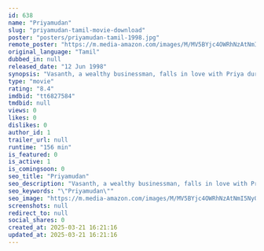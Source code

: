 ```yaml
---
id: 638
name: "Priyamudan"
slug: "priyamudan-tamil-movie-download"
poster: "posters/priyamudan-tamil-1998.jpg"
remote_poster: "https://m.media-amazon.com/images/M/MV5BYjc4OWRhNzAtNmI5Ny00ZjY0LWFiOTItM2FkNWYxY2Y1NTI0XkEyXkFqcGdeQXVyMTEzNzg0Mjkx._V1_SX300.jpg"
original_language: "Tamil"
dubbed_in: null
released_date: "12 Jun 1998"
synopsis: "Vasanth, a wealthy businessman, falls in love with Priya during his visit to Rajasthan. To woo Priya, he impersonates a man named Vasanth Kumar who had saved her life before."
type: "movie"
rating: "8.4"
imdbid: "tt6827584"
tmdbid: null
views: 0
likes: 0
dislikes: 0
author_id: 1
trailer_url: null
runtime: "156 min"
is_featured: 0
is_active: 1
is_comingsoon: 0
seo_title: "Priyamudan"
seo_description: "Vasanth, a wealthy businessman, falls in love with Priya during his visit to Rajasthan. To woo Priya, he impersonates a man named Vasanth Kumar who had saved her life before."
seo_keywords: "\"Priyamudan\""
seo_image: "https://m.media-amazon.com/images/M/MV5BYjc4OWRhNzAtNmI5Ny00ZjY0LWFiOTItM2FkNWYxY2Y1NTI0XkEyXkFqcGdeQXVyMTEzNzg0Mjkx._V1_SX300.jpg"
screenshots: null
redirect_to: null
social_shares: 0
created_at: 2025-03-21 16:21:16
updated_at: 2025-03-21 16:21:16
---
```


